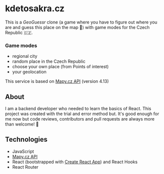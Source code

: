 # kdetosakra.cz #

This is a *GeoGuessr* clone (a game where you have to figure out where you are and guess this place on the map 📍) with game modes for the Czech Republic 🇨🇿.

### Game modes

* regional city
* random place in the Czech Republic
* choose your own place (from Points of interest)
* your geolocation

This service is based on [Mapy.cz API](https://api.mapy.cz/) (version 4.13) 

## About ##

I am a backend developer who needed to learn the basics of React. This project was created with the trial and error method but. It's good enough for me now but code reviews, contributors and pull requests are always more than welcome! 🙏

## Technologies

* JavaScript
* [Mapy.cz API](https://api.mapy.cz/)
* React (bootstrapped with [Create React App](https://github.com/facebook/create-react-app)) and React Hooks
* React Router
